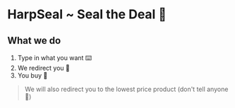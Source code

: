 # HarpSeal ~ Seal the Deal 🦭

## What we do  
1) Type in what you want ⌨️
2) We redirect you 🦭
3) You buy 🚀
> We will also redirect you to the lowest price product (don't tell anyone 🤫)
